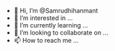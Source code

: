 - 👋 Hi, I’m @Samrudhihanmant
- 👀 I’m interested in ...
- 🌱 I’m currently learning ...
- 💞️ I’m looking to collaborate on ...
- 📫 How to reach me ...

<!---
Samrudhihanmant/Samrudhihanmant is a ✨ special ✨ repository because its `README.md` (this file) appears on your GitHub profile.
You can click the Preview link to take a look at your changes.
--->

